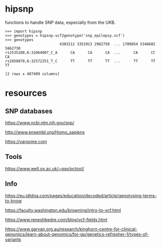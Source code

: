# hipsnp

functions to handle SNP data, especially from the UKB.

```
>>> import hipsnp
>>> genotypes = hipsnp.vcf2genotype('snp_epilepsy.vcf')
>>> genotypes
                         4303212 3351913 2982758  ... 1709854 5348682 5862730
rs2535288,6:31064007_C_A      CA      CA      CA  ...      CA      CC      CA
rs2858870,6:32572251_T_C      TT      TT      TT  ...      TT      TT      TT

[2 rows x 487409 columns]
```

# resources


## SNP databases

https://www.ncbi.nlm.nih.gov/snp/

http://www.ensembl.org/Homo_sapiens

https://varsome.com


## Tools

https://www.well.ox.ac.uk/~gav/qctool/


## Info

https://eu.idtdna.com/pages/education/decoded/article/genotyping-terms-to-know

https://faculty.washington.edu/browning/intro-to-vcf.html

https://www.reneshbedre.com/blog/vcf-fields.html

https://www.garvan.org.au/research/kinghorn-centre-for-clinical-genomics/learn-about-genomics/for-gp/genetics-refresher-1/types-of-variants

